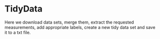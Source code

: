 # TidyData
Here we download data sets, merge them, extract the requested measurements, add appropriate labels, create a new tidy data set and save it to a txt file. 
